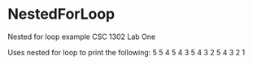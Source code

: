 # NestedForLoop
Nested for loop example
CSC 1302 Lab One

Uses nested for loop to print the  following:
5 
5 4 
5 4 3 
5 4 3 2 
5 4 3 2 1 


